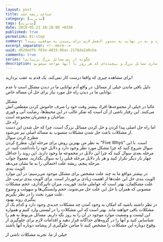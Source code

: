 ```yaml
---
layout: post
title: شناخت ریشه علت
category: [مدیریت]
tags: [مدیریت]
date: 2018-05-21 10:18:00 +0330
published: true
permalink: 01-step
summary: همه ما هر روز مسئول حل مسائلی حیاتی و مهم در سازمان‌هایی هستیم که در آنها مشغول به فعالیتیم. اما چگونه می‌توان مسائل بزرگ و پیچیده را به اجزایی کوچک‌تر شکست و اهمیت اجزایی که برای رسیدن به موفقیت باید حل شوند را سنجید؟ چگونه می‌توان مسائل را به ساده‌ترین شکل ممکن بیان کرد و به در نهایت به دستور العمل لازم برای رسیدن به موفقیت رسید؟
excerpt_separator: <!--more--> 
uuid: db29edfb-f03e-4833-96ac-2176da2a9cba
comments: true
series: چگونه از پس مسائل بزرگ بربیایم؟
description: بررسی چگونگی ارائه مدل‌ها و راه حل‌های ارائه راهکارهای خلاق و نوآورانه در شرکت‌ها و سازمان‌های بزرگ، به جهت ساده سازی مسائل بزرگ و پیچیده‌ای که هر روز با آنها مواجه می‌شویم.
---
```

برای مشاهده چیزی که واقعا درست کار نمی‌کند، یک قدم به عقب بردارید!

دلیل باقی ماندن خیلی از مسائل، در واقع آدم توانایی ما در دیدن مشکل است تا عدم توانایی ما در دیدن راه حل مورد نیاز برای حل آن مساله خاص.

<div class="post-inline-header">مشکل</div>
غالبا در خیلی از مجموعه‌ها افراد بیشتر وقت خود را صرف خاموش کردن مقطعی آتش می‌کنند. این رفتار ناشی از آن است که تفکر غالب در این محیط‌ها، رضایت آنی و فوری صاحبان و مشتریان مجموعه است.

<div class="post-inline-header">راه حل</div>
اما راه حل اصلی پیدا کردن و حل کردن مسائل بزرگ است، چرا که حل شدن این دست از مشکلات باعث حل شدن مشکلات منسوب به مساله اصلی نیز می‌شود.

<div class="post-inline-subheader">مطرح کردن سوال</div>
به نظر من بهترین روش برای مرحله اول، مطرح کردن &quot;Five Whys&quot; است. با این سوال شروع کنید که چرا مشکل مورد نظر وجود دارد و دلایل خود را یادداشت کنید. در مرحله بعدی سوال کنید که چرا این دلایل در مجموعه ما وجود دارند. این روند را حداقل چهار بار دیگر تکرار کنید و هر بار دلایل مرحله قبلی را به سوال بگذارید. معمولا جواب مرحله پنچم، ریشه علت احتمالی را به ما نشان می‌دهد.

<div class="post-inline-subheader">الویت بندی</div>
در بیشتر مواقع ما به چند علت مشخص برای مشکل موجود می‌رسیم؛ در این موارد الویت بندی حل این علت‌ها از اهمیت زیادی برخوردار است. برای الویت بندی ترتیب حل علت مشکلمان، بهتر است که عواملی مانند: فوریت، میزان تاثیرگذاری، حجم مشکلات منسوبی که همزان با حل  این علت حل می‌شوند، حجم وابستگی‌ها و سهولت و وضوح علت مورد بحث را در نظر بگیریم. 

<div class="post-inline-subheader">پیگیری روند بهبود</div>
در نظر داشته باشید که امکان به وجود آمدن چه مشکلات جدیدی وجود دارد و کدام یک از مشکلات باقی خواهند ماند. بهتر است که این مشکلات را در لیستی وارد کنیم و همواره این لیست و وضعیت موارد موجود در آن را به روز نگه داریم. مسائل مربوط به هم را شناسایی کنید و آنها را در گروه‌های جداگانه قرار دهید و اقدامات لازم برای جلوگیری از وقوع دوباره این مشکلات را مشخص کنید تا ضامن جلوگیری از پیشامد دوباره آنها باشند.

خیلی از ما، تجربه مشکلات ناشی از 

